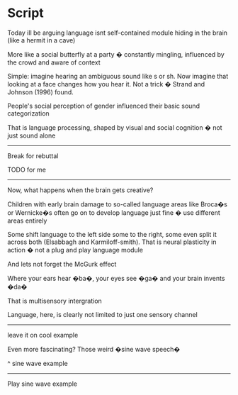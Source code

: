 # Script

Today ill be arguing language isnt self-contained module hiding in the brain (like a hermit in a cave)

More like a social butterfly at a party � constantly mingling, influenced by the crowd and aware of context

Simple: imagine hearing an ambiguous sound like s or sh. Now imagine that looking at a face changes how you hear it. Not a trick � Strand and Johnson (1996) found.

People's social perception of gender influenced their basic sound categorization

That is language processing, shaped by visual and social cognition � not just sound alone

---

Break for rebuttal

TODO for me

---

Now, what happens when the brain gets creative?

Children with early brain damage to so-called language areas like Broca�s or Wernicke�s often go on to develop language just fine � use different areas entirely

Some shift language to the left side some to the right, some even split it across both (Elsabbagh and Karmiloff-smith). That is neural plasticity in action � not a plug and play language module

And lets not forget the McGurk effect

Where your ears hear �ba�, your eyes see �ga� and your brain invents �da�

That is multisensory intergration

Language, here, is clearly not limited to just one sensory channel

---

leave it on cool example

Even more fascinating? Those weird �sine wave speech�

^ sine wave example

---

Play sine wave example
